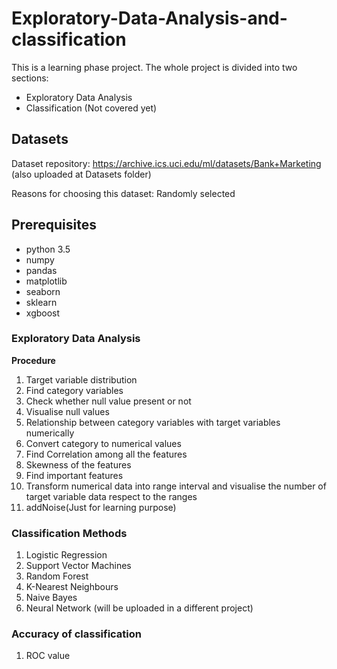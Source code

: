# Exploratory-Data-Analysis-and-classification

This is a learning phase project. The whole project is divided into two sections:

* Exploratory Data Analysis
* Classification (Not covered yet)

## Datasets

Dataset repository:  https://archive.ics.uci.edu/ml/datasets/Bank+Marketing (also uploaded at Datasets folder)

Reasons for choosing this dataset: Randomly selected

## Prerequisites

- python 3.5
- numpy
- pandas
- matplotlib
- seaborn
- sklearn
- xgboost

### Exploratory Data Analysis
__Procedure__
1. Target variable distribution
2. Find category variables
3. Check whether null value present or not
4. Visualise null values
5. Relationship between category variables with target variables numerically
6. Convert category to numerical values
7. Find Correlation among all the features
8. Skewness of the features
9. Find important features 
10. Transform numerical data into range interval and visualise the number of target variable data respect to the ranges
11. addNoise(Just for learning purpose)

### Classification Methods
1. Logistic Regression
2. Support Vector Machines
3. Random Forest
4. K-Nearest Neighbours
5. Naive Bayes
6. Neural Network (will be uploaded in a different project)

### Accuracy of classification
1. ROC value
